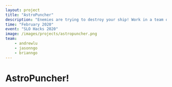 ```yaml
---
layout: project
title: "AstroPuncher"
description: "Enemies are trying to destroy your ship! Work in a team of two to protect your ship from incoming asteroids and take down the enemy ship, in this 2v2 VR and Tablet game!"
time: "February 2020"
event: "SLO Hacks 2020"
image: /images/projects/astropuncher.png
team:
    - andrewlu
    - jasonngo
    - brianngo
---
```


# AstroPuncher!